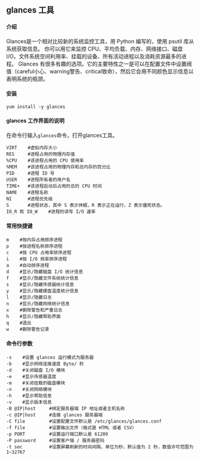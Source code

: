 ## glances 工具

#### 介绍

Glances是一个相对比较新的系统监控工具，用 Python 编写的，使用 psutil 库从系统获取信息。
你可以用它来监控 CPU、平均负载、内存、网络接口、磁盘 I/O，文件系统空间利用率、挂载的设备、所有活动进程以及消耗资源最多的进程。
Glances 有很多有趣的选项。它的主要特性之一是可以在配置文件中设置阀值（careful小心、warning警告、critical致命），然后它会用不同颜色显示信息以表明系统的瓶颈。

#### 安装

`yum install -y glances`

#### glances 工作界面的说明

在命令行输入`glances`命令，打开glances工具。

```shell
VIRT    #虚拟内存大小 
RES     #进程占用的物理内存值 
%CPU    #该进程占用的 CPU 使用率 
%MEM    #该进程占用的物理内存和总内存的百分比 
PID     #进程 ID 号 
USER    #进程所有者的用户名 
TIME+   #该进程启动后占用的总的 CPU 时间 
NAME    #进程名称 
NI      #进程优先级 
S       #进程状态，其中 S 表示休眠，R 表示正在运行，Z 表示僵死状态。
IO_R 和 IO_W    #进程的读写 I/O 速率 
```

#### 常用快捷键

```shell
m    #按内存占用排序进程 
p    #按进程名称排序进程 
c    #按 CPU 占用率排序进程 
i    #按 I/O 频率排序进程 
a    #自动排序进程 
d    #显示/隐藏磁盘 I/O 统计信息 
f    #显示/隐藏文件系统统计信息 
s    #显示/隐藏传感器统计信息 
y    #显示/隐藏硬盘温度统计信息 
l    #显示/隐藏日志 
n    #显示/隐藏网络统计信息 
x    #删除警告和严重日志 
h    #显示/隐藏帮助界面 
q    #退出 
w    #删除警告记录
```

#### 命令行参数

```shell
-s    #设置 glances 运行模式为服务器 
-b    #显示网络连接速度 Byte/ 秒 
-d    #关闭磁盘 I/O 模块 
-e    #显示传感器温度 
-m    #关闭挂载的磁盘模块 
-n    #关闭网络模块 
-h    #显示帮助信息 
-v    #显示版本信息
-B @IP|host     #绑定服务器端 IP 地址或者主机名称 
-c @IP|host     #连接 glances 服务器端 
-C file         #设置配置文件默认是 /etc/glances/glances.conf 
-f file         #设置输出文件（格式是 HTML 或者 CSV） 
-p PORT         #设置运行端口默认是 61209 
-P password     #设置客户端 / 服务器密码 
-t sec          #设置屏幕刷新的时间间隔，单位为秒，默认值为 2 秒，数值许可范围为1~32767 
```